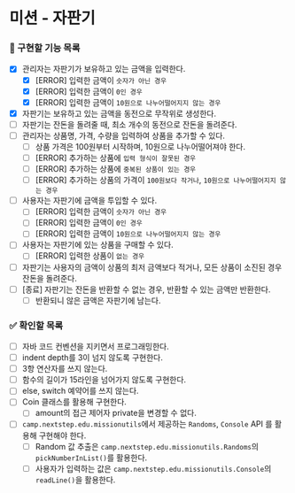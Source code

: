 # 미션 - 자판기

### 🎯 구현할 기능 목록

- [x] 관리자는 자판기가 보유하고 있는 금액을 입력한다.
    - [x] [ERROR] 입력한 금액이 `숫자가 아닌 경우`
    - [x] [ERROR] 입력한 금액이 `0인 경우`
    - [x] [ERROR] 입력한 금액이 `10원으로 나누어떨어지지 않는 경우`
- [x] 자판기는 보유하고 있는 금액을 동전으로 무작위로 생성한다.
- [ ] 자판기는 잔돈을 돌려줄 때, 최소 개수의 동전으로 잔돈을 돌려준다.
- [ ] 관리자는 상품명, 가격, 수량을 입력하여 상품을 추가할 수 있다.
    - [ ] 상품 가격은 100원부터 시작하며, 10원으로 나누어떨어져야 한다.
    - [ ] [ERROR] 추가하는 상품에 `입력 형식이 잘못된 경우`
    - [ ] [ERROR] 추가하는 상품에 `중복된 상품이 있는 경우`
    - [ ] [ERROR] 추가하는 상품의 가격이 `100원보다 작거나`, `10원으로 나누어떨어지지 않는 경우`
- [ ] 사용자는 자판기에 금액을 투입할 수 있다.
    - [ ] [ERROR] 입력한 금액이 `숫자가 아닌 경우`
    - [ ] [ERROR] 입력한 금액이 `0인 경우`
    - [ ] [ERROR] 입력한 금액이 `10원으로 나누어떨어지지 않는 경우`
- [ ] 사용자는 자판기에 있는 상품을 구매할 수 있다.
    - [ ] [ERROR] 입력한 상품이 `없는 경우`
- [ ] 자판기는 사용자의 금액이 상품의 최저 금액보다 적거나, 모든 상품이 소진된 경우 잔돈을 돌려준다.
- [ ] [종료] 자판기는 잔돈을 반환할 수 없는 경우, 반환할 수 있는 금액만 반환한다.
    - [ ] 반환되니 않은 금액은 자판기에 남는다.

### ✅ 확인할 목록

- [ ] 자바 코드 컨벤션을 지키면서 프로그래밍한다.
- [ ] indent depth를 3이 넘지 않도록 구현한다.
- [ ] 3항 연산자를 쓰지 않는다.
- [ ] 함수의 길이가 15라인을 넘어가지 않도록 구현한다.
- [ ] else, switch 예약어를 쓰지 않는다.
- [ ] Coin 클래스를 활용해 구현한다.
    - [ ] amount의 접근 제어자 private을 변경할 수 없다.
- [ ] `camp.nextstep.edu.missionutils`에서 제공하는 `Randoms`, `Console` API 를 활용해 구현해야 한다.
    - [ ] Random 값 추출은 `camp.nextstep.edu.missionutils.Randoms`의 `pickNumberInList()`를 활용한다.
    - [ ] 사용자가 입력하는 값은 `camp.nextstep.edu.missionutils.Console`의 `readLine()`을 활용한다.